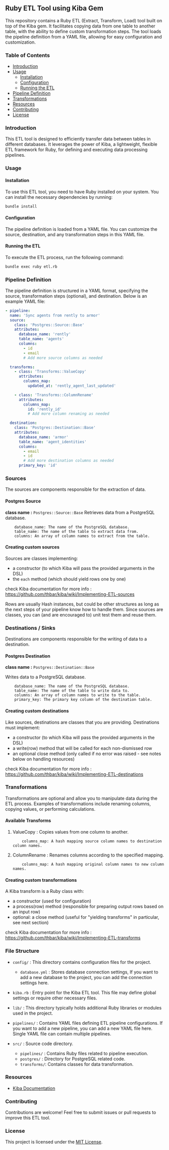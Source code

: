 ## Ruby ETL Tool using Kiba Gem

This repository contains a Ruby ETL (Extract, Transform, Load) tool built on top of the Kiba gem. It facilitates copying data from one table to another table, with the ability to define custom transformation steps. The tool loads the pipeline definition from a YAML file, allowing for easy configuration and customization.

### Table of Contents

- [Introduction](#introduction)
- [Usage](#usage)
    - [Installation](#installation)
    - [Configuration](#configuration)
    - [Running the ETL](#running-the-etl)
- [Pipeline Definition](#pipeline-definition)
- [Transformations](#transformations)
- [Resources](#resources)
- [Contributing](#contributing)
- [License](#license)

### Introduction

This ETL tool is designed to efficiently transfer data between tables in different databases. It leverages the power of Kiba, a lightweight, flexible ETL framework for Ruby, for defining and executing data processing pipelines.

### Usage

#### Installation

To use this ETL tool, you need to have Ruby installed on your system. You can install the necessary dependencies by running:

```bash
bundle install
```

#### Configuration

The pipeline definition is loaded from a YAML file. You can customize the source, destination, and any transformation steps in this YAML file.

#### Running the ETL

To execute the ETL process, run the following command:

```bash
bundle exec ruby etl.rb
```

### Pipeline Definition

The pipeline definition is structured in a YAML format, specifying the source, transformation steps (optional), and destination. Below is an example YAML file:

```yaml
- pipeline:
  name: 'Sync agents from rently to armor'
  source:
    class: 'Postgres::Source::Base'
    attributes:
      database_name: 'rently'
      table_name: 'agents'
      columns:
        - id
        - email
        # Add more source columns as needed

  transforms:
    - class: 'Transforms::ValueCopy'
      attributes:
        columns_map:
          updated_at: 'rently_agent_last_updated'

    - class: 'Transforms::ColumnRename'
      attributes:
        columns_map:
          id: 'rently_id'
          # Add more column renaming as needed

  destination:
    class: 'Postgres::Destination::Base'
    attributes:
      database_name: 'armor'
      table_name: 'agent_identities'
      columns:
        - email
        - id
        # Add more destination columns as needed
      primary_key: 'id'
```

### Sources
The sources are components responsible for the extraction of data.

#### Postgres Source
**class name :** `Postgres::Source::Base` Retrieves data from a PostgreSQL database.
```
    database_name: The name of the PostgreSQL database.
    table_name: The name of the table to extract data from.
    columns: An array of column names to extract from the table.
```

#### Creating custom sources
Sources are classes implementing:

 - a constructor (to which Kiba will pass the provided arguments in the DSL)
 - the `each` method (which should yield rows one by one)

check Kiba documentation for more info : https://github.com/thbar/kiba/wiki/Implementing-ETL-sources

Rows are usually Hash instances, but could be other structures as long as the next steps of your pipeline know how to handle them. 
Since sources are classes, you can (and are encouraged to) unit test them and reuse them.

### Destinations / Sinks

Destinations are components responsible for the writing of data to a destination.

#### Postgres Destination
**class name :** `Postgres::Destination::Base`

Writes data to a PostgreSQL database.
```
    database_name: The name of the PostgreSQL database.
    table_name: The name of the table to write data to.
    columns: An array of column names to write to the table.
    primary_key: The primary key column of the destination table.
```

#### Creating custom destinations
Like sources, destinations are classes that you are providing. Destinations must implement:

- a constructor (to which Kiba will pass the provided arguments in the DSL)
- a write(row) method that will be called for each non-dismissed row
- an optional close method (only called if no error was raised - see notes below on handling resources)

check Kiba documentation for more info : https://github.com/thbar/kiba/wiki/Implementing-ETL-destinations

### Transformations

Transformations are optional and allow you to manipulate data during the ETL process. 
Examples of transformations include renaming columns, copying values, or performing calculations.

#### Available Transforms
1. ValueCopy : Copies values from one column to another.
    ``` 
        columns_map: A hash mapping source column names to destination column names.
    ```

2. ColumnRename : Renames columns according to the specified mapping.
    ```
        columns_map: A hash mapping original column names to new column names.
    ```

#### Creating custom transformations
A Kiba transform is a Ruby class with:

- a constructor (used for configuration)
- a process(row) method (responsible for preparing output rows based on an input row)
- optional: a close method (useful for "yielding transforms" in particular, see next section)

check Kiba documentation for more info : https://github.com/thbar/kiba/wiki/Implementing-ETL-transforms

### File Structure

- `config/` : This directory contains configuration files for the project.
    - `database.yml` : Stores database connection settings, If you want to add a new database to the
        project, you can add the connection settings here.
    


- `kiba.rb` : Entry point for the Kiba ETL tool. This file may define global settings or require other necessary files.

- `lib/` : This directory typically holds additional Ruby libraries or modules used in the project.

- `pipelines/` : Contains YAML files defining ETL pipeline configurations.
              If you want to add a new pipeline, you can add a new YAML file here. Single YAML 
              file can contain multiple pipelines.

- `src/` : Source code directory.
    - `pipelines/` : Contains Ruby files related to pipeline execution.
    - `postgres/` : Directory for PostgreSQL related code. 
    - `transforms/`: Contains classes for data transformation.


### Resources

- [Kiba Documentation](https://github.com/thbar/kiba)

### Contributing

Contributions are welcome! Feel free to submit issues or pull requests to improve this ETL tool.

### License

This project is licensed under the [MIT License](LICENSE).